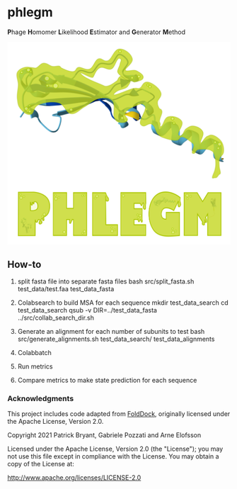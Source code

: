# phlegm
**P**hage **H**omomer **L**ikelihood **E**stimator and **G**enerator **M**ethod 
<p align="center">
  <img src="https://github.com/susiegriggo/phlegm/blob/main/phlegm.png" width="600" title="phlegm logo" alt="phlegm logo">
</p> 

## How-to
1. split fasta file into separate fasta files
bash src/split_fasta.sh test_data/test.faa test_data_fasta

2. Colabsearch to build MSA for each sequence
mkdir test_data_search
cd test_data_search
qsub -v DIR=../test_data_fasta ../src/collab_search_dir.sh

3. Generate an alignment for each number of subunits to test
bash src/generate_alignments.sh test_data_search/  test_data_alignments

4. Colabbatch

5. Run metrics

6. Compare metrics to make state prediction for each sequence 

### Acknowledgments

This project includes code adapted from [FoldDock](https://gitlab.com/ElofssonLab/FoldDock), originally licensed under the Apache License, Version 2.0.

Copyright 2021 Patrick Bryant, Gabriele Pozzati and Arne Elofsson

Licensed under the Apache License, Version 2.0 (the "License");
you may not use this file except in compliance with the License.
You may obtain a copy of the License at:

   http://www.apache.org/licenses/LICENSE-2.0
